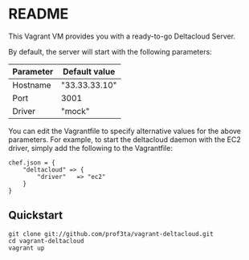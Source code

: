 # README

This Vagrant VM provides you with a ready-to-go Deltacloud Server.

By default, the server will start with the following parameters:

**Parameter** | **Default value**
--- | ---
Hostname | "33.33.33.10"
Port | 3001
Driver | "mock"

You can edit the Vagrantfile to specify alternative values for the above parameters. For example, to start the deltacloud daemon with the EC2 driver, simply add the following to the Vagrantfile:

    chef.json = {
        "deltacloud" => {
            "driver"   => "ec2"
        }
    }

## Quickstart

    git clone git://github.com/prof3ta/vagrant-deltacloud.git
    cd vagrant-deltacloud
    vagrant up
